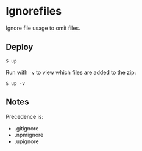 
# Ignorefiles

Ignore file usage to omit files.

## Deploy

```
$ up
```

Run with `-v` to view which files are added to the zip:

```
$ up -v
```

## Notes

Precedence is:

- .gitignore
- .npmignore
- .upignore
